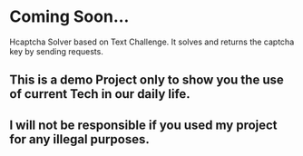 # Coming Soon...
Hcaptcha Solver based on Text Challenge. It solves and returns the captcha key by sending requests.


## This is a demo Project only to show you the use of current Tech in our daily life. 
## I will not be responsible if you used my project for any illegal purposes. 

